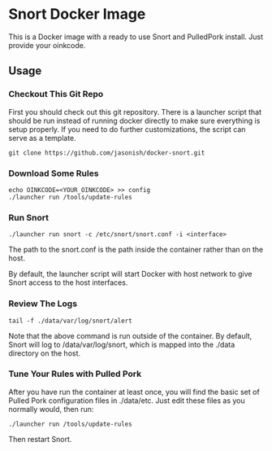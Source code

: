 # Snort Docker Image

This is a Docker image with a ready to use Snort and PulledPork
install.  Just provide your oinkcode.

## Usage

### Checkout This Git Repo

First you should check out this git repository. There is a launcher
script that should be run instead of running docker directly to make
sure everything is setup properly. If you need to do further
customizations, the script can serve as a template.

```
git clone https://github.com/jasonish/docker-snort.git
```

### Download Some Rules

```
echo OINKCODE=<YOUR_OINKCODE> >> config
./launcher run /tools/update-rules
```

### Run Snort

```
./launcher run snort -c /etc/snort/snort.conf -i <interface>
```

The path to the snort.conf is the path inside the container rather
than on the host.

By default, the launcher script will start Docker with host network to
give Snort access to the host interfaces.


### Review The Logs

```
tail -f ./data/var/log/snort/alert
```

Note that the above command is run outside of the container. By
default, Snort will log to /data/var/log/snort, which is mapped into
the ./data directory on the host.

### Tune Your Rules with Pulled Pork

After you have run the container at least once, you will find the
basic set of Pulled Pork configuration files in ./data/etc.  Just edit
these files as you normally would, then run:

```
./launcher run /tools/update-rules
```

Then restart Snort.
